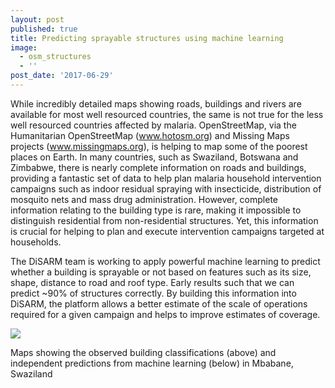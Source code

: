 ```yaml
---
layout: post
published: true
title: Predicting sprayable structures using machine learning
image:
  - osm_structures
  - ''
post_date: '2017-06-29'
---
```

While incredibly detailed maps showing roads, buildings and rivers are available for most well resourced countries, the same is not true for the less well resourced countries affected by malaria. OpenStreetMap, via the Humanitarian OpenStreetMap (www.hotosm.org) and Missing Maps projects (www.missingmaps.org), is helping to map some of the poorest places on Earth. In many countries, such as Swaziland, Botswana and Zimbabwe, there is nearly complete information on roads and buildings, providing a fantastic set of data to help plan malaria household intervention campaigns such as indoor residual spraying with insecticide, distribution of mosquito nets and mass drug administration. However, complete information relating to the building type is rare, making it impossible to distinguish residential from non-residential structures. Yet, this information is crucial for helping to plan and execute intervention campaigns targeted at households. 

The DiSARM team is working to apply powerful machine learning to predict whether a building is sprayable or not based on features such as its size, shape, distance to road and roof type. Early results such that we can predict ~90% of structures correctly. By building this information into DiSARM, the platform allows a better estimate of the scale of operations required for a given campaign and helps to improve estimates of coverage.

![]({{site.baseurl}}/http://res.cloudinary.com/disarm/image/upload/v1498753614/disarm-website/osm_structures.png)

Maps showing the observed building classifications (above) and independent predictions from machine learning (below) in Mbabane, Swaziland
